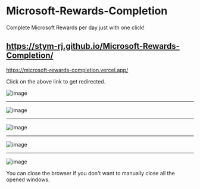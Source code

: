 # Microsoft-Rewards-Completion

Complete Microsoft Rewards per day just with one click!

https://stym-rj.github.io/Microsoft-Rewards-Completion/
-----
https://microsoft-rewards-completion.vercel.app/

Click on the above link to get redirected.

![image](https://user-images.githubusercontent.com/62481122/223838159-62abb7d7-9425-4a2c-b3d5-14f5d9476543.png)

-----

![image](https://user-images.githubusercontent.com/62481122/223838811-d01bafaf-f613-466e-bdd0-3ab2bff2cc7f.png)

-----

![image](https://user-images.githubusercontent.com/62481122/223839423-4aecfac9-bafc-468e-9f7a-63883b72d363.png)

-----

![image](https://user-images.githubusercontent.com/62481122/223839925-59456017-4cb8-46fd-b497-54a794004a17.png)

-----

![image](https://user-images.githubusercontent.com/62481122/223840294-e60111df-54bc-4ae8-9659-efc85580d266.png)

You can close the browser if you don't want to manually close all the opened windows.
